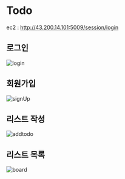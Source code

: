 # Todo
ec2 : http://43.200.14.101:5009/session/login

## 로그인
![login](https://user-images.githubusercontent.com/99483390/218172839-8b472166-c1db-4789-a0ac-226ba3cc7350.png)



## 회원가입
![signUp](https://user-images.githubusercontent.com/99483390/218172987-0f490793-032b-4442-8d7d-e30f230a7087.png)



## 리스트 작성
![addtodo](https://user-images.githubusercontent.com/99483390/218173146-5d19de70-1fcc-4c3a-9948-c602fb3c868a.png)



## 리스트 목록
![board](https://user-images.githubusercontent.com/99483390/218173061-fd9fe8e0-db7f-4d5c-845c-8d318882ceea.png)
